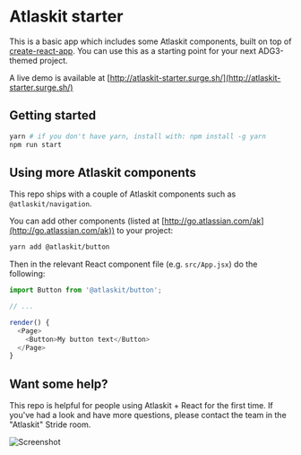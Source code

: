 # Atlaskit starter

This is a basic app which includes some Atlaskit components, built on top of [create-react-app](https://github.com/facebookincubator/create-react-app). You can use this as a starting point for your next ADG3-themed project.

A live demo is available at [http://atlaskit-starter.surge.sh/](http://atlaskit-starter.surge.sh/)

## Getting started

```bash
yarn # if you don't have yarn, install with: npm install -g yarn
npm run start
```

## Using more Atlaskit components

This repo ships with a couple of Atlaskit components such as `@atlaskit/navigation`.

You can add other components (listed at [http://go.atlassian.com/ak](http://go.atlassian.com/ak)) to your project:

```bash
yarn add @atlaskit/button
```

Then in the relevant React component file (e.g. `src/App.jsx`) do the following:

```js
import Button from '@atlaskit/button';

// ...

render() {
  <Page>
    <Button>My button text</Button>
  </Page>
}
```

## Want some help?

This repo is helpful for people using Atlaskit + React for the first time. If you've had a look and have more questions, please contact the team in the "Atlaskit" Stride room.

![Screenshot](https://i.imgur.com/p4N266G.gif)
